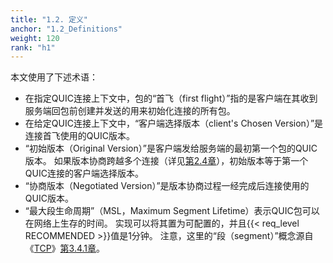 ```yaml
---
title: "1.2. 定义"
anchor: "1.2_Definitions"
weight: 120
rank: "h1"
---
```


本文使用了下述术语：
- 在指定QUIC连接上下文中，包的“首飞（first flight）”指的是客户端在其收到服务端回包前创建并发送的用来初始化连接的所有包。
- 在给定QUIC连接上下文中，“客户端选择版本（client's Chosen Version）”是连接首飞使用的QUIC版本。
- “初始版本（Original Version）”是客户端发给服务端的最初第一个包的QUIC版本。
如果版本协商跨越多个连接（详见[第2.4章]()），初始版本等于第一个QUIC连接的客户端选择版本。
- “协商版本（Negotiated Version）”是版本协商过程一经完成后连接使用的QUIC版本。
- “最大段生命周期”（MSL，Maximum Segment Lifetime）表示QUIC包可以在网络上生存的时间。
实现可以将其置为可配置的，并且{{< req_level RECOMMENDED >}}值是1分钟。
注意，这里的“段（segment）”概念源自《[TCP]()》[第3.4.1章]()。
